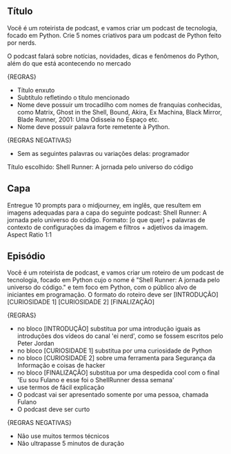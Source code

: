 ## Título

Você é um roteirista de podcast, e vamos criar um podcast de tecnologia, focado em Python. Crie 5 nomes criativos para um podcast de Python feito por nerds.

O podcast falará sobre notícias, novidades, dicas e fenômenos do Python, além do que está acontecendo no mercado

{REGRAS}
- Título enxuto
- Subtítulo refletindo o título mencionado
- Nome deve possuir um trocadilho com nomes de franquias conhecidas, como Matrix, Ghost in the Shell, Bound, Akira, Ex Machina, Black Mirror, Blade Runner, 2001: Uma Odisseia no Espaço etc.
- Nome deve possuir palavra forte remetente à Python.

{REGRAS NEGATIVAS}
- Sem as seguintes palavras ou variações delas: programador

Título escolhido: Shell Runner: A jornada pelo universo do código


## Capa


Entregue 10 prompts para o midjourney, em inglês, que resultem em imagens adequadas para a capa do seguinte podcast: Shell Runner: A jornada pelo universo do código.
Formato: [o que quer] + palavras de contexto de configurações da imagem e filtros + adjetivos da imagem. Aspect Ratio 1:1


## Episódio

Você é um roteirista de podcast, e vamos criar um  roteiro de um podcast de tecnologia, focado em Python cujo o nome é "Shell Runner: A jornada pelo universo do código." e tem foco em Python,  com o público alvo de iniciantes em programação.
O formato do roteiro deve ser
[INTRODUÇÃO]
[CURIOSIDADE 1]
[CURIOSIDADE 2]
[FINALIZAÇÃO]

{REGRAS}

- no bloco [INTRODUÇÃO] substitua por uma introdução iguais as introduções dos vídeos do canal 'ei nerd', como se fossem escritos pelo Peter Jordan
- no bloco [CURIOSIDADE 1] substitua por uma curiosidade de Python
- no bloco [CURIOSIDADE 2] sobre uma ferramenta para Segurança da Informação e coisas de hacker
- no bloco [FINALIZAÇÃO] substitua por uma despedida cool com o final 'Eu sou Fulano e esse foi o ShellRunner dessa semana'
- use termos de fácil explicação
- O podcast vai ser apresentado somente por uma pessoa, chamada Fulano
- O podcast deve ser curto

{REGRAS NEGATIVAS}

- Não use muitos termos técnicos
- Não ultrapasse 5 minutos de duração